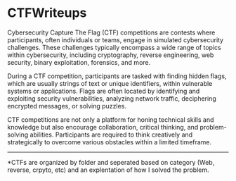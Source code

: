 # CTFWriteups
Cybersecurity Capture The Flag (CTF) competitions are contests where participants, often individuals or teams, engage in simulated cybersecurity challenges. These challenges typically encompass a wide range of topics within cybersecurity, including cryptography, reverse engineering, web security, binary exploitation, forensics, and more.

During a CTF competition, participants are tasked with finding hidden flags, which are usually strings of text or unique identifiers, within vulnerable systems or applications. Flags are often located by identifying and exploiting security vulnerabilities, analyzing network traffic, deciphering encrypted messages, or solving puzzles.

CTF competitions are not only a platform for honing technical skills and knowledge but also encourage collaboration, critical thinking, and problem-solving abilities. Participants are required to think creatively and strategically to overcome various obstacles within a limited timeframe.

--------------------------------------------------------------------------------------------------------------------------------------------------------------------------------------------------------------------------------------------


*CTFs are organized by folder and seperated based on category (Web, reverse, crpyto, etc) and an explentation of how I solved the problem.
